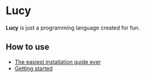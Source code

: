 # Lucy

**Lucy** is just a programming language created for fun.

## How to use

* [The easiest installation guide ever](https://github.com/Victor2043/Lucy_language_demo/blob/main/docs/Instalation-guide.md)
* [Getting started](https://github.com/Victor2043/Lucy_language_demo/blob/main/docs/getting-started.md)







